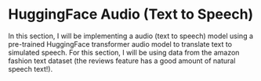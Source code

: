 # HuggingFace Audio (Text to Speech)

In this section, I will be implementing a audio (text to speech) model using a pre-trained HuggingFace transformer audio model to translate text to simulated speech. For this section, I will be using data from the amazon fashion text dataset (the reviews feature has a good amount of natural speech text!).
